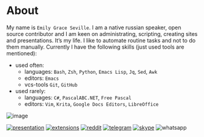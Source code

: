 # About

My name is `Emily Grace Seville`. I am a native russian speaker, open source contributor and I am keen on administrating, scripting, creating sites and presentations. It’s my life. I like to automate routine tasks and not to do them manually. Currently I have the following skills (just used tools are mentioned):

- used often:
  - languages: `Bash`, `Zsh`, `Python`, `Emacs Lisp`, `Jq`, `Sed`, `Awk`
  - editors: `Emacs`
  - vcs-tools `Git`, `GitHub`
- used rarely:
  - languages: `C#`, `PascalABC.NET`, `Free Pascal`
  - editors: `Vim`, `Krita`, `Google Docs Editors`, `LibreOffice`

![image](https://user-images.githubusercontent.com/42812113/184562159-6634feb2-dc21-4ff9-a890-49256c484b96.png)

[![presentation](https://img.shields.io/badge/Presentation-purple?logo=slides&logoColor=white)](https://docs.google.com/presentation/d/1oStx2_Lg3PEfhlY1S8dQgkB1sEGQkCcGJ760terG3a8/edit?usp=sharing) 
[![extensions](https://img.shields.io/badge/Extensions-orange?logo=readthedocs&logoColor=white)](./extensions.md) [![reddit](https://img.shields.io/badge/Reddit-FF4500?logo=reddit&logoColor=white)](https://www.reddit.com/user/EmilySeville7cfg) [![telegram](https://img.shields.io/badge/Telegram-blue?logo=telegram&logoColor=white)](https://t.me/emilyseville7cfg) [![skype](https://img.shields.io/badge/Skype-267aff?logo=skype&logoColor=white)](https://join.skype.com/invite/WMeGcqvpRVeW) ![whatsapp](https://img.shields.io/badge/89245201384-10B418?logo=whatsapp&logoColor=white) 


